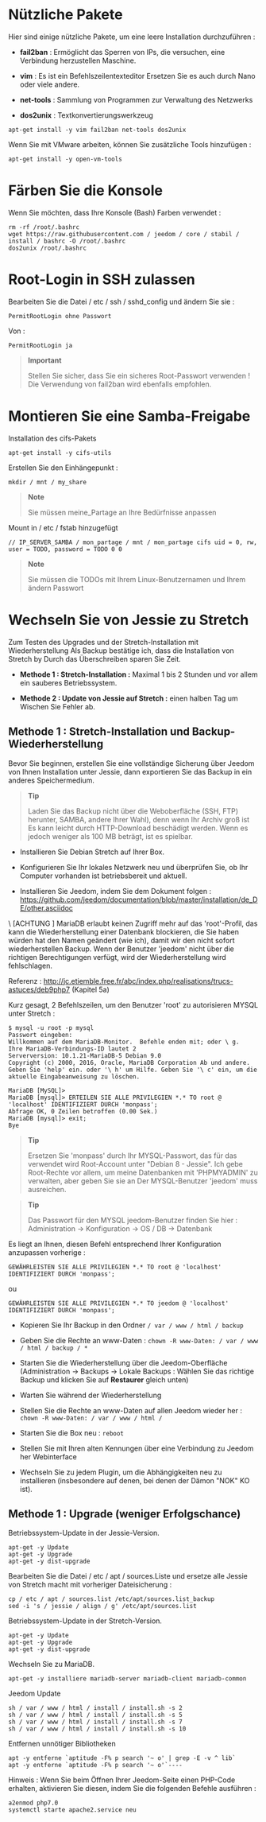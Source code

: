 Nützliche Pakete 
==============

Hier sind einige nützliche Pakete, um eine leere Installation durchzuführen :

-   **fail2ban** : Ermöglicht das Sperren von IPs, die versuchen, eine Verbindung herzustellen
    Maschine.

-   **vim** : Es ist ein Befehlszeilentexteditor
    Ersetzen Sie es auch durch Nano oder viele andere.

-   **net-tools** : Sammlung von Programmen zur Verwaltung des Netzwerks

-   **dos2unix** : Textkonvertierungswerkzeug

<!-- -->

    apt-get install -y vim fail2ban net-tools dos2unix

Wenn Sie mit VMware arbeiten, können Sie zusätzliche Tools hinzufügen
:

    apt-get install -y open-vm-tools

Färben Sie die Konsole 
====================

Wenn Sie möchten, dass Ihre Konsole (Bash) Farben verwendet :

    rm -rf /root/.bashrc
    wget https://raw.githubusercontent.com / jeedom / core / stabil / install / bashrc -O /root/.bashrc
    dos2unix /root/.bashrc

Root-Login in SSH zulassen 
==================================

Bearbeiten Sie die Datei / etc / ssh / sshd\_config und ändern Sie sie :

    PermitRootLogin ohne Passwort

Von :

    PermitRootLogin ja

> **Important**
>
> Stellen Sie sicher, dass Sie ein sicheres Root-Passwort verwenden ! Die Verwendung von
> fail2ban wird ebenfalls empfohlen.

Montieren Sie eine Samba-Freigabe 
=======================

Installation des cifs-Pakets

    apt-get install -y cifs-utils

Erstellen Sie den Einhängepunkt :

    mkdir / mnt / my_share

> **Note**
>
> Sie müssen meine\_Partage an Ihre Bedürfnisse anpassen

Mount in / etc / fstab hinzugefügt

    // IP_SERVER_SAMBA / mon_partage / mnt / mon_partage cifs uid = 0, rw, user = TODO, password = TODO 0 0

> **Note**
>
> Sie müssen die TODOs mit Ihrem Linux-Benutzernamen und Ihrem ändern
> Passwort

Wechseln Sie von Jessie zu Stretch 
===========================

Zum Testen des Upgrades und der Stretch-Installation mit Wiederherstellung
Als Backup bestätige ich, dass die Installation von Stretch by
Durch das Überschreiben sparen Sie Zeit.

-   **Methode 1 : Stretch-Installation :** Maximal 1 bis 2 Stunden und
    vor allem ein sauberes Betriebssystem.

-   **Methode 2 : Update von Jessie auf Stretch :** einen halben Tag um
    Wischen Sie Fehler ab.

Methode 1 : Stretch-Installation und Backup-Wiederherstellung 
-----------------------------------------------------------------

Bevor Sie beginnen, erstellen Sie eine vollständige Sicherung über Jeedom von Ihnen
Installation unter Jessie, dann exportieren Sie das Backup in ein anderes
Speichermedium.

> **Tip**
>
> Laden Sie das Backup nicht über die Weboberfläche (SSH, FTP) herunter,
> SAMBA, andere Ihrer Wahl), denn wenn Ihr Archiv groß ist
> Es kann leicht durch HTTP-Download beschädigt werden.
> Wenn es jedoch weniger als 100 MB beträgt, ist es spielbar.

-   Installieren Sie Debian Stretch auf Ihrer Box.

-   Konfigurieren Sie Ihr lokales Netzwerk neu und überprüfen Sie, ob Ihr Computer vorhanden ist
    betriebsbereit und aktuell.

-   Installieren Sie Jeedom, indem Sie dem Dokument folgen :
    <https://github.com/jeedom/documentation/blob/master/installation/de_DE/other.asciidoc>

\ [ACHTUNG \] MariaDB erlaubt keinen Zugriff mehr auf das 'root'-Profil, das
kann die Wiederherstellung einer Datenbank blockieren, die Sie haben würden
hat den Namen geändert (wie ich), damit wir den nicht sofort wiederherstellen
Backup. Wenn der Benutzer 'jeedom' nicht über die richtigen Berechtigungen verfügt, wird der
Wiederherstellung wird fehlschlagen.

Referenz :
<http://jc.etiemble.free.fr/abc/index.php/realisations/trucs-astuces/deb9php7>
(Kapitel 5a)

Kurz gesagt, 2 Befehlszeilen, um den Benutzer 'root' zu autorisieren
MYSQL unter Stretch :

    $ mysql -u root -p mysql
    Passwort eingeben:
    Willkommen auf dem MariaDB-Monitor.  Befehle enden mit; oder \ g.
    Ihre MariaDB-Verbindungs-ID lautet 2
    Serverversion: 10.1.21-MariaDB-5 Debian 9.0
    Copyright (c) 2000, 2016, Oracle, MariaDB Corporation Ab und andere.
    Geben Sie 'help' ein. oder '\ h' um Hilfe. Geben Sie '\ c' ein, um die aktuelle Eingabeanweisung zu löschen.

    MariaDB [MySQL]>
    MariaDB [mysql]> ERTEILEN SIE ALLE PRIVILEGIEN *.* TO root @ 'localhost' IDENTIFIZIERT DURCH 'monpass';
    Abfrage OK, 0 Zeilen betroffen (0.00 Sek.)
    MariaDB [mysql]> exit;
    Bye

> **Tip**
>
> Ersetzen Sie 'monpass' durch Ihr MYSQL-Passwort, das für das verwendet wird
> Root-Account unter "Debian 8 - Jessie". Ich gebe Root-Rechte
> vor allem, um meine Datenbanken mit 'PHPMYADMIN' zu verwalten, aber geben Sie sie an
> Der MYSQL-Benutzer 'jeedom' muss ausreichen.

> **Tip**
>
> Das Passwort für den MYSQL jeedom-Benutzer finden Sie hier :
> Administration → Konfiguration → OS / DB → Datenbank

Es liegt an Ihnen, diesen Befehl entsprechend Ihrer Konfiguration anzupassen
vorherige :

    GEWÄHRLEISTEN SIE ALLE PRIVILEGIEN *.* TO root @ 'localhost' IDENTIFIZIERT DURCH 'monpass';

ou

    GEWÄHRLEISTEN SIE ALLE PRIVILEGIEN *.* TO jeedom @ 'localhost' IDENTIFIZIERT DURCH 'monpass';

-   Kopieren Sie Ihr Backup in den Ordner `/ var / www / html / backup`

-   Geben Sie die Rechte an www-Daten :
    `chown -R www-Daten: / var / www / html / backup / * `

-   Starten Sie die Wiederherstellung über die Jeedom-Oberfläche (Administration →
    Backups → Lokale Backups : Wählen Sie das richtige Backup
    und klicken Sie auf **Restaurer** gleich unten)

-   Warten Sie während der Wiederherstellung

-   Stellen Sie die Rechte an www-Daten auf allen Jeedom wieder her :
    `chown -R www-Daten: / var / www / html / `

-   Starten Sie die Box neu : `reboot`

-   Stellen Sie mit Ihren alten Kennungen über eine Verbindung zu Jeedom her
    Webinterface

-   Wechseln Sie zu jedem Plugin, um die Abhängigkeiten neu zu installieren (insbesondere
    auf denen, bei denen der Dämon "NOK" KO ist).

Methode 1 : Upgrade (weniger Erfolgschance) 
-----------------------------------------------

Betriebssystem-Update in der Jessie-Version.

    apt-get -y Update
    apt-get -y Upgrade
    apt-get -y dist-upgrade

Bearbeiten Sie die Datei / etc / apt / sources.Liste und ersetze alle
Jessie von Stretch macht mit vorheriger Dateisicherung :

    cp / etc / apt / sources.list /etc/apt/sources.list_backup
    sed -i 's / jessie / align / g' /etc/apt/sources.list

Betriebssystem-Update in der Stretch-Version.

    apt-get -y Update
    apt-get -y Upgrade
    apt-get -y dist-upgrade

Wechseln Sie zu MariaDB.

    apt-get -y installiere mariadb-server mariadb-client mariadb-common

Jeedom Update

    sh / var / www / html / install / install.sh -s 2
    sh / var / www / html / install / install.sh -s 5
    sh / var / www / html / install / install.sh -s 7
    sh / var / www / html / install / install.sh -s 10

Entfernen unnötiger Bibliotheken

    apt -y entferne `aptitude -F% p search '~ o' | grep -E -v ^ lib`
    apt -y entferne `aptitude -F% p search '~ o'`----

Hinweis : Wenn Sie beim Öffnen Ihrer Jeedom-Seite einen PHP-Code erhalten, aktivieren Sie diesen, indem Sie die folgenden Befehle ausführen :

    a2enmod php7.0 
    systemctl starte apache2.service neu

